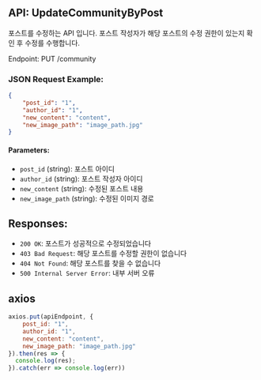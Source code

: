 ## API: UpdateCommunityByPost

포스트를 수정하는 API 입니다.
포스트 작성자가 해당 포스트의 수정 권한이 있는지 확인 후 수정를 수행합니다.

Endpoint: PUT /community

### JSON Request Example:
```json
{
    "post_id": "1",
    "author_id": "1",
    "new_content": "content",
    "new_image_path": "image_path.jpg"
}
```

#### Parameters:

- `post_id` (string): 포스트 아이디
- `author_id` (string): 포스트 작성자 아이디
- `new_content` (string): 수정된 포스트 내용
- `new_image_path` (string): 수정된 이미지 경로

## Responses:

- `200 OK`: 포스트가 성공적으로 수정되었습니다
- `403 Bad Request`: 해당 포스트를 수정할 권한이 없습니다
- `404 Not Found`: 해당 포스트를 찾을 수 없습니다
- `500 Internal Server Error`: 내부 서버 오류

## axios
```js
axios.put(apiEndpoint, {
    post_id: "1",
    author_id: "1",
    new_content: "content",
    new_image_path: "image_path.jpg"
}).then(res => {
  console.log(res);
}).catch(err => console.log(err))
```
